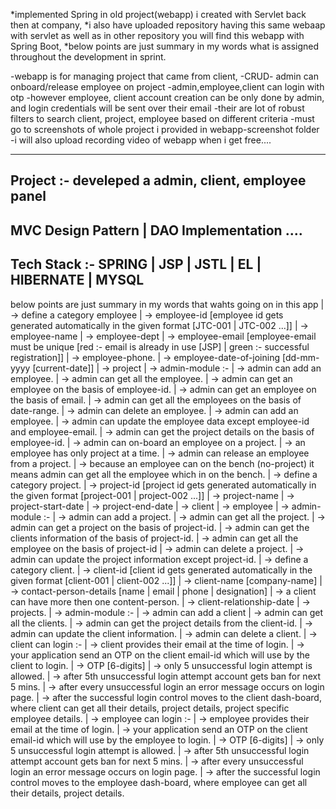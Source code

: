 
*implemented Spring in old project(webapp) i created with Servlet back then at company, 
*i also have uploaded repository having this same webaap with servlet as well as in other repository you will find this webapp with Spring Boot,
*below points are just summary in my words what is assigned throughout the development in sprint.


-webapp is for managing project that came from client,
-CRUD- admin can onboard/release employee on project
-admin,employee,client can login with otp 
-however employee, client account creation can be only done by admin, and login credentials will be sent over their email
-their are lot of robust filters to search client, project, employee based on different criteria
-must go to screenshots of whole project i provided in webapp-screenshot folder
-i will also upload recording video of webapp when i get free....

---------------------------------------------------
Project :- develeped a admin, client, employee panel 
--------------------------------------------------
MVC Design Pattern | DAO Implementation ....
--------------------------------------------------
Tech Stack :-   SPRING | JSP | JSTL | EL | HIBERNATE | MYSQL
--------------------------------------------------


below points are just summary in my words that wahts going on in this app
	| -> define a category employee 
		| -> employee-id [employee id gets generated automatically in the given format [JTC-001 | JTC-002 ...]]
		| -> employee-name
		| -> employee-dept
		| -> employee-email [employee-email must be unique [red :- email is already in use [JSP] | green :- successful registration]]
		| -> employee-phone. 
		| -> employee-date-of-joining [dd-mm-yyyy [current-date]]
		| -> project
	| -> admin-module :- 
		| -> admin can add an employee. 
		| -> admin can get all the employee.
		| -> admin can get an employee on the basis of employee-id.
		| -> admin can get an employee on the basis of email.
		| -> admin can get all the employees on the basis of date-range. 
		| -> admin can delete an employee.
		| -> admin can add an employee.
		| -> admin can update the employee data except employee-id and employee-email.
		| -> admin can get the project details on the basis of employee-id.
		| -> admin can on-board an employee on a project.
			| -> an employee has only project at a time.
		| -> admin can release an employee from a project. 
		| -> because an employee can on the bench (no-project) it means admin can get all the employee which in on the bench. 
	| -> define a category project.
		| -> project-id [project id gets generated automatically in the given format [project-001 | project-002 ...]]
		| -> project-name 
		| -> project-start-date
		| -> project-end-date
		| -> client
		| -> employee
	| -> admin-module :- 
		| -> admin can add a project. 
		| -> admin can get all the project.
		| -> admin can get a project on the basis of project-id.
		| -> admin can get the clients information of the basis of project-id.
		| -> admin can get all the employee on the basis of project-id
		| -> admin can delete a project.
		| -> admin can update the project information except project-id.
	| -> define a category client.
		| -> client-id [client id gets generated automatically in the given format [client-001 | client-002 ...]]
		| -> client-name [company-name] 
		| -> contact-person-details [name | email | phone | designation]
			| -> a client can have more then one content-person.
		| -> client-relationship-date
		| -> projects.
	| -> admin-module :- 
		| -> admin can add a client
		| -> admin can get all the clients.
		| -> admin can get the project details from the client-id.
		| -> admin can update the client information.
		| -> admin can delete a client. 
	| -> client can login :- 
		| -> client provides their email at the time of login.
		| -> your application send an OTP on the client email-id which will use by the client to login.
		| -> OTP [6-digits]
		| -> only 5 unsuccessful login attempt is allowed.
		| -> after 5th unsuccessful login attempt account gets ban for next 5 mins.
		| -> after every unsuccessful login an error message occurs on login page. 
		| -> after the successful login control moves to the client dash-board, where client can get all their details, project details, project specific employee  details.
	| -> employee can login :- 
		| -> employee provides their email at the time of login.
		| -> your application send an OTP on the client email-id which will use by the employee to login.
		| -> OTP [6-digits]
		| -> only 5 unsuccessful login attempt is allowed.
		| -> after 5th unsuccessful login attempt account gets ban for next 5 mins.
		| -> after every unsuccessful login an error message occurs on login page. 
		| -> after the successful login control moves to the employee dash-board, where employee can get all their details, project details.
